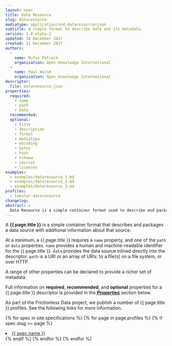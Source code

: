 ```yaml
---
layout: spec
title: Data Resource
slug: dataresource
mediatype: application/vnd.dataresource+json
subtitle: A simple format to describe data and its metadata.
version: 1.0-alpha-1
updated: 18 December 2017
created: 11 December 2017
authors:
  -
    name: Rufus Pollock
    organisation: Open Knowledge International
  -
    name: Paul Walsh
    organisation: Open Knowledge International
descriptor:
  file: dataresource.json
properties:
  required:
    - name
    - path
    - data
  recommended:
  optional:
    - title
    - description
    - format
    - mediatype
    - encoding
    - bytes
    - hash
    - schema
    - sources
    - licenses
examples:
  - examples/dataresource_1.md
  - examples/dataresource_2.md
  - examples/dataresource_3.md
profiles:
  - tabular-dataresource
changelog:
abstract: >
  Data Resource is a simple container format used to describe and package a data source with additional metadata about that data source. By providing a minimum set of required properties and a range of recommended and optional properties, the format enables a simple contract for data interoperability that is governed by minimalism.
---
```


A **{{ page.title }}** is a simple container format that describes and packages a data source with additional information about that source.

At a minimum, a {{ page.title }} requires a `name` property, and one of the `path` or `data` properties. `name` provides a human and machine-readable identifier for the {{ page.title }}. `data` provides the data source inlined directly into the descriptor. `path` is a URI or an array of URIs: to a file(s) on a file system, or over HTTP.

A range of other properties can be declared to provide a richer set of metadata.

Full information on **required**, **recommended**, and **optional** properties for a {{ page.title }} descriptor is provided in the [**Properties**](#properties) section below.

As part of the Frictionless Data project, we publish a number of {{ page.title }} profiles. See the following links for more information.

{% for spec in site.specifications %}
{% for page in page.profiles %}
{% if spec.slug == page %}
<li><a href="/{{ spec.slug }}/">{{ spec.name }}</a></li>
{% endif %}
{% endfor %}
{% endfor %}
